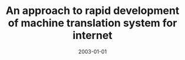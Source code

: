 ---
# Documentation: https://wowchemy.com/docs/managing-content/

title: An approach to rapid development of machine translation system for internet
subtitle: ''
summary: ''
authors:
- Marek Łabuzek
- piasecki
tags: []
categories: []
date: '2003-01-01'
lastmod: 2022-10-07T05:09:08Z
featured: false
draft: false

# Featured image
# To use, add an image named `featured.jpg/png` to your page's folder.
# Focal points: Smart, Center, TopLeft, Top, TopRight, Left, Right, BottomLeft, Bottom, BottomRight.
image:
  caption: ''
  focal_point: ''
  preview_only: false

# Projects (optional).
#   Associate this post with one or more of your projects.
#   Simply enter your project's folder or file name without extension.
#   E.g. `projects = ["internal-project"]` references `content/project/deep-learning/index.md`.
#   Otherwise, set `projects = []`.
projects: []
publishDate: '2022-10-07T05:09:07.903606Z'
publication_types:
- '1'
abstract: ''
publication: "*Intelligent information processing and Web mining. Proceedings of the\
  \ International IIS:IIPWM '03 Conference, Zakopane, June 2-5, 2003*"
---